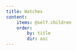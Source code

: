 ```yaml
---
title: Watches
content:
    items: @self.children
    order:
        by: title
        dir: asc
---
```


